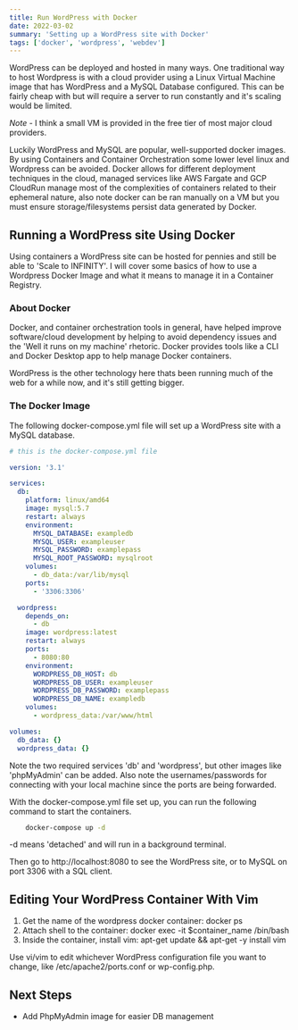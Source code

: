 ```yaml
---
title: Run WordPress with Docker
date: 2022-03-02
summary: 'Setting up a WordPress site with Docker'
tags: ['docker', 'wordpress', 'webdev']
---
```


WordPress can be deployed and hosted in many ways. One traditional way to host Wordpress is with a cloud provider using a Linux Virtual Machine image that has WordPress and a MySQL Database configured. This can be fairly cheap with but will require a server to run constantly and it's scaling would be limited.

_Note_ - I think a small VM is provided in the free tier of most major cloud providers.

Luckily WordPress and MySQL are popular, well-supported docker images. By using Containers and Container Orchestration some lower level linux and Wordpress can be avoided. Docker allows for different deployment techniques in the cloud, managed services like AWS Fargate and GCP CloudRun manage most of the complexities of containers related to their ephemeral nature, also note docker can be ran manually on a VM but you must ensure storage/filesystems persist data generated by Docker.

## Running a WordPress site Using Docker

Using containers a WordPress site can be hosted for pennies and still be able to 'Scale to INFINITY'. I will cover some basics of how to use a Wordpress Docker Image and what it means to manage it in a Container Registry.

### About Docker

Docker, and container orchestration tools in general, have helped improve software/cloud development by helping to avoid dependency issues and the 'Well it runs on my machine' rhetoric. Docker provides tools like a CLI and Docker Desktop app to help manage Docker containers.

WordPress is the other technology here thats been running much of the web for a while now, and it's still getting bigger.

### The Docker Image

The following docker-compose.yml file will set up a WordPress site with a MySQL database.

```yaml
# this is the docker-compose.yml file

version: '3.1'

services:
  db:
    platform: linux/amd64
    image: mysql:5.7
    restart: always
    environment:
      MYSQL_DATABASE: exampledb
      MYSQL_USER: exampleuser
      MYSQL_PASSWORD: examplepass
      MYSQL_ROOT_PASSWORD: mysqlroot
    volumes:
      - db_data:/var/lib/mysql
    ports:
      - '3306:3306'

  wordpress:
    depends_on:
      - db
    image: wordpress:latest
    restart: always
    ports:
      - 8080:80
    environment:
      WORDPRESS_DB_HOST: db
      WORDPRESS_DB_USER: exampleuser
      WORDPRESS_DB_PASSWORD: examplepass
      WORDPRESS_DB_NAME: exampledb
    volumes:
      - wordpress_data:/var/www/html

volumes:
  db_data: {}
  wordpress_data: {}
```

Note the two required services 'db' and 'wordpress', but other images like 'phpMyAdmin' can be added. Also note the usernames/passwords for connecting with your local machine since the ports are being forwarded.

With the docker-compose.yml file set up, you can run the following command to start the containers.

```bash
    docker-compose up -d
```

-d means 'detached' and will run in a background terminal.

Then go to http://localhost:8080 to see the WordPress site, or to MySQL on port 3306 with a SQL client.

## Editing Your WordPress Container With Vim

1. Get the name of the wordpress docker container: docker ps
2. Attach shell to the container: docker exec -it $container_name /bin/bash
3. Inside the container, install vim: apt-get update && apt-get -y install vim

Use vi/vim to edit whichever WordPress configuration file you want to change, like /etc/apache2/ports.conf or wp-config.php.

## Next Steps

- Add PhpMyAdmin image for easier DB management
